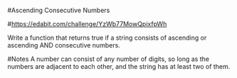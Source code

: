 #Ascending Consecutive Numbers

#https://edabit.com/challenge/YzWb77MowQpixfpWh

Write a function that returns true if a string consists of ascending
or ascending AND consecutive numbers.

#Notes
A number can consist of any number of digits, so long as the numbers are adjacent to each other,
and the string has at least two of them.